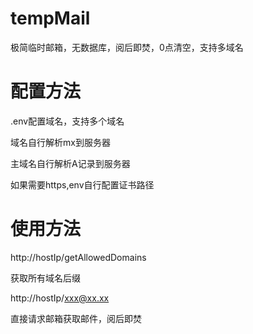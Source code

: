 # tempMail
极简临时邮箱，无数据库，阅后即焚，0点清空，支持多域名

# 配置方法
.env配置域名，支持多个域名

域名自行解析mx到服务器

主域名自行解析A记录到服务器

如果需要https,env自行配置证书路径

# 使用方法
http://hostIp/getAllowedDomains

获取所有域名后缀

http://hostIp/xxx@xx.xx

直接请求邮箱获取邮件，阅后即焚
